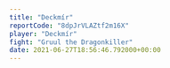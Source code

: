 ```yaml
---
title: "Deckmír"
reportCode: "8dpJrVLAZtf2m16X"
player: "Deckmír"
fight: "Gruul the Dragonkiller"
date: 2021-06-27T18:56:46.792000+00:00
---
```

